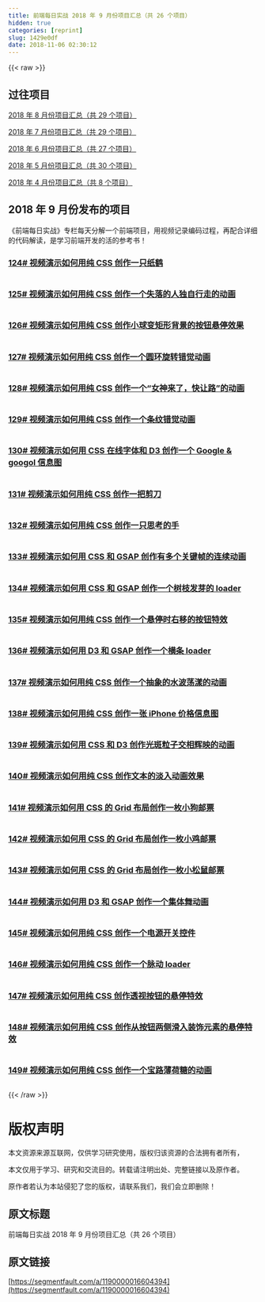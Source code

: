 ```yaml
---
title: 前端每日实战 2018 年 9 月份项目汇总（共 26 个项目）
hidden: true
categories: [reprint]
slug: 1429e0df
date: 2018-11-06 02:30:12
---
```


{{< raw >}}
<h2 id="articleHeader0">&#x8FC7;&#x5F80;&#x9879;&#x76EE;</h2><p><a href="https://segmentfault.com/a/1190000016237865">2018 &#x5E74; 8 &#x6708;&#x4EFD;&#x9879;&#x76EE;&#x6C47;&#x603B;&#xFF08;&#x5171; 29 &#x4E2A;&#x9879;&#x76EE;&#xFF09;</a></p><p><a href="https://segmentfault.com/a/1190000015958405" target="_blank">2018 &#x5E74; 7 &#x6708;&#x4EFD;&#x9879;&#x76EE;&#x6C47;&#x603B;&#xFF08;&#x5171; 29 &#x4E2A;&#x9879;&#x76EE;&#xFF09;</a></p><p><a href="https://segmentfault.com/a/1190000015439611">2018 &#x5E74; 6 &#x6708;&#x4EFD;&#x9879;&#x76EE;&#x6C47;&#x603B;&#xFF08;&#x5171; 27 &#x4E2A;&#x9879;&#x76EE;&#xFF09;</a></p><p><a href="https://segmentfault.com/a/1190000015440135" target="_blank">2018 &#x5E74; 5 &#x6708;&#x4EFD;&#x9879;&#x76EE;&#x6C47;&#x603B;&#xFF08;&#x5171; 30 &#x4E2A;&#x9879;&#x76EE;&#xFF09;</a></p><p><a href="https://segmentfault.com/a/1190000014675969">2018 &#x5E74; 4 &#x6708;&#x4EFD;&#x9879;&#x76EE;&#x6C47;&#x603B;&#xFF08;&#x5171; 8 &#x4E2A;&#x9879;&#x76EE;&#xFF09;</a></p><h2 id="articleHeader1">2018 &#x5E74; 9 &#x6708;&#x4EFD;&#x53D1;&#x5E03;&#x7684;&#x9879;&#x76EE;</h2><p>&#x300A;&#x524D;&#x7AEF;&#x6BCF;&#x65E5;&#x5B9E;&#x6218;&#x300B;&#x4E13;&#x680F;&#x6BCF;&#x5929;&#x5206;&#x89E3;&#x4E00;&#x4E2A;&#x524D;&#x7AEF;&#x9879;&#x76EE;&#xFF0C;&#x7528;&#x89C6;&#x9891;&#x8BB0;&#x5F55;&#x7F16;&#x7801;&#x8FC7;&#x7A0B;&#xFF0C;&#x518D;&#x914D;&#x5408;&#x8BE6;&#x7EC6;&#x7684;&#x4EE3;&#x7801;&#x89E3;&#x8BFB;&#xFF0C;&#x662F;&#x5B66;&#x4E60;&#x524D;&#x7AEF;&#x5F00;&#x53D1;&#x7684;&#x6D3B;&#x7684;&#x53C2;&#x8003;&#x4E66;&#xFF01;</p><h3 id="articleHeader2"><a href="https://segmentfault.com/a/1190000016231897" target="_blank">124# &#x89C6;&#x9891;&#x6F14;&#x793A;&#x5982;&#x4F55;&#x7528;&#x7EAF; CSS &#x521B;&#x4F5C;&#x4E00;&#x53EA;&#x7EB8;&#x9E64;</a></h3><p><span class="img-wrap"><img data-src="https://segmentfault.com/img/bVbggOW?w=400&amp;h=295" src="https://static.alili.techhttps://segmentfault.com/img/bVbggOW?w=400&amp;h=295" alt="" title="" style="cursor:pointer;display:inline"></span></p><h3 id="articleHeader3"><a href="https://segmentfault.com/a/1190000016243834">125# &#x89C6;&#x9891;&#x6F14;&#x793A;&#x5982;&#x4F55;&#x7528;&#x7EAF; CSS &#x521B;&#x4F5C;&#x4E00;&#x4E2A;&#x5931;&#x843D;&#x7684;&#x4EBA;&#x72EC;&#x81EA;&#x884C;&#x8D70;&#x7684;&#x52A8;&#x753B;</a></h3><p><span class="img-wrap"><img data-src="https://segmentfault.com/img/bVbgjVt?w=400&amp;h=301" src="https://static.alili.techhttps://segmentfault.com/img/bVbgjVt?w=400&amp;h=301" alt="" title="" style="cursor:pointer;display:inline"></span></p><h3 id="articleHeader4"><a href="https://segmentfault.com/a/1190000016257190" target="_blank">126# &#x89C6;&#x9891;&#x6F14;&#x793A;&#x5982;&#x4F55;&#x7528;&#x7EAF; CSS &#x521B;&#x4F5C;&#x5C0F;&#x7403;&#x53D8;&#x77E9;&#x5F62;&#x80CC;&#x666F;&#x7684;&#x6309;&#x94AE;&#x60AC;&#x505C;&#x6548;&#x679C;</a></h3><p><span class="img-wrap"><img data-src="https://segmentfault.com/img/bVbgnoQ?w=400&amp;h=300" src="https://static.alili.techhttps://segmentfault.com/img/bVbgnoQ?w=400&amp;h=300" alt="" title="" style="cursor:pointer;display:inline"></span></p><h3 id="articleHeader5"><a href="https://segmentfault.com/a/1190000016271648">127# &#x89C6;&#x9891;&#x6F14;&#x793A;&#x5982;&#x4F55;&#x7528;&#x7EAF; CSS &#x521B;&#x4F5C;&#x4E00;&#x4E2A;&#x5706;&#x73AF;&#x65CB;&#x8F6C;&#x9519;&#x89C9;&#x52A8;&#x753B;</a></h3><p><span class="img-wrap"><img data-src="https://segmentfault.com/img/bVbgq95?w=400&amp;h=302" src="https://static.alili.techhttps://segmentfault.com/img/bVbgq95?w=400&amp;h=302" alt="" title="" style="cursor:pointer;display:inline"></span></p><h3 id="articleHeader6"><a href="https://segmentfault.com/a/1190000016287188" target="_blank">128# &#x89C6;&#x9891;&#x6F14;&#x793A;&#x5982;&#x4F55;&#x7528;&#x7EAF; CSS &#x521B;&#x4F5C;&#x4E00;&#x4E2A;&#x201C;&#x5973;&#x795E;&#x6765;&#x4E86;&#xFF0C;&#x5FEB;&#x8BA9;&#x8DEF;&#x201D;&#x7684;&#x52A8;&#x753B;</a></h3><p><span class="img-wrap"><img data-src="https://segmentfault.com/img/bVbgvcJ?w=400&amp;h=301" src="https://static.alili.techhttps://segmentfault.com/img/bVbgvcJ?w=400&amp;h=301" alt="" title="" style="cursor:pointer;display:inline"></span></p><h3 id="articleHeader7"><a href="https://segmentfault.com/a/1190000016303635">129# &#x89C6;&#x9891;&#x6F14;&#x793A;&#x5982;&#x4F55;&#x7528;&#x7EAF; CSS &#x521B;&#x4F5C;&#x4E00;&#x4E2A;&#x6761;&#x7EB9;&#x9519;&#x89C9;&#x52A8;&#x753B;</a></h3><p><span class="img-wrap"><img data-src="https://segmentfault.com/img/bVbgztX?w=400&amp;h=293" src="https://static.alili.techhttps://segmentfault.com/img/bVbgztX?w=400&amp;h=293" alt="" title="" style="cursor:pointer"></span></p><h3 id="articleHeader8"><a href="https://segmentfault.com/a/1190000016321619" target="_blank">130# &#x89C6;&#x9891;&#x6F14;&#x793A;&#x5982;&#x4F55;&#x7528; CSS &#x5728;&#x7EBF;&#x5B57;&#x4F53;&#x548C; D3 &#x521B;&#x4F5C;&#x4E00;&#x4E2A; Google &amp; googol &#x4FE1;&#x606F;&#x56FE;</a></h3><p><span class="img-wrap"><img data-src="https://segmentfault.com/img/bVbgD94?w=400&amp;h=300" src="https://static.alili.techhttps://segmentfault.com/img/bVbgD94?w=400&amp;h=300" alt="" title="" style="cursor:pointer"></span></p><h3 id="articleHeader9"><a href="https://segmentfault.com/a/1190000016331561">131# &#x89C6;&#x9891;&#x6F14;&#x793A;&#x5982;&#x4F55;&#x7528;&#x7EAF; CSS &#x521B;&#x4F5C;&#x4E00;&#x628A;&#x526A;&#x5200;</a></h3><p><span class="img-wrap"><img data-src="https://segmentfault.com/img/bVbgGKo?w=400&amp;h=299" src="https://static.alili.techhttps://segmentfault.com/img/bVbgGKo?w=400&amp;h=299" alt="" title="" style="cursor:pointer"></span></p><h3 id="articleHeader10"><a href="https://segmentfault.com/a/1190000016345813" target="_blank">132# &#x89C6;&#x9891;&#x6F14;&#x793A;&#x5982;&#x4F55;&#x7528;&#x7EAF; CSS &#x521B;&#x4F5C;&#x4E00;&#x53EA;&#x601D;&#x8003;&#x7684;&#x624B;</a></h3><p><span class="img-wrap"><img data-src="https://segmentfault.com/img/bVbgKsi?w=400&amp;h=299" src="https://static.alili.techhttps://segmentfault.com/img/bVbgKsi?w=400&amp;h=299" alt="" title="" style="cursor:pointer"></span></p><h3 id="articleHeader11"><a href="https://segmentfault.com/a/1190000016362691">133# &#x89C6;&#x9891;&#x6F14;&#x793A;&#x5982;&#x4F55;&#x7528; CSS &#x548C; GSAP &#x521B;&#x4F5C;&#x6709;&#x591A;&#x4E2A;&#x5173;&#x952E;&#x5E27;&#x7684;&#x8FDE;&#x7EED;&#x52A8;&#x753B;</a></h3><p><span class="img-wrap"><img data-src="https://segmentfault.com/img/bVbgOQt?w=400&amp;h=302" src="https://static.alili.techhttps://segmentfault.com/img/bVbgOQt?w=400&amp;h=302" alt="" title="" style="cursor:pointer"></span></p><h3 id="articleHeader12"><a href="https://segmentfault.com/a/1190000016377676" target="_blank">134# &#x89C6;&#x9891;&#x6F14;&#x793A;&#x5982;&#x4F55;&#x7528; CSS &#x548C; GSAP &#x521B;&#x4F5C;&#x4E00;&#x4E2A;&#x6811;&#x679D;&#x53D1;&#x82BD;&#x7684; loader</a></h3><p><span class="img-wrap"><img data-src="https://segmentfault.com/img/bVbgSKa?w=400&amp;h=302" src="https://static.alili.techhttps://segmentfault.com/img/bVbgSKa?w=400&amp;h=302" alt="" title="" style="cursor:pointer;display:inline"></span></p><h3 id="articleHeader13"><a href="https://segmentfault.com/a/1190000016390037">135# &#x89C6;&#x9891;&#x6F14;&#x793A;&#x5982;&#x4F55;&#x7528;&#x7EAF; CSS &#x521B;&#x4F5C;&#x4E00;&#x4E2A;&#x60AC;&#x505C;&#x65F6;&#x53F3;&#x79FB;&#x7684;&#x6309;&#x94AE;&#x7279;&#x6548;</a></h3><p><span class="img-wrap"><img data-src="https://segmentfault.com/img/bVbgVXz?w=400&amp;h=302" src="https://static.alili.techhttps://segmentfault.com/img/bVbgVXz?w=400&amp;h=302" alt="" title="" style="cursor:pointer"></span></p><h3 id="articleHeader14"><a href="https://segmentfault.com/a/1190000016406581" target="_blank">136# &#x89C6;&#x9891;&#x6F14;&#x793A;&#x5982;&#x4F55;&#x7528; D3 &#x548C; GSAP &#x521B;&#x4F5C;&#x4E00;&#x4E2A;&#x6A2A;&#x6761; loader</a></h3><p><span class="img-wrap"><img data-src="https://segmentfault.com/img/bVbg0gq?w=400&amp;h=305" src="https://static.alili.techhttps://segmentfault.com/img/bVbg0gq?w=400&amp;h=305" alt="" title="" style="cursor:pointer;display:inline"></span></p><h3 id="articleHeader15"><a href="https://segmentfault.com/a/1190000016419507">137# &#x89C6;&#x9891;&#x6F14;&#x793A;&#x5982;&#x4F55;&#x7528;&#x7EAF; CSS &#x521B;&#x4F5C;&#x4E00;&#x4E2A;&#x62BD;&#x8C61;&#x7684;&#x6C34;&#x6CE2;&#x8361;&#x6F3E;&#x7684;&#x52A8;&#x753B;</a></h3><p><span class="img-wrap"><img data-src="https://segmentfault.com/img/bVbg3CU?w=400&amp;h=301" src="https://static.alili.techhttps://segmentfault.com/img/bVbg3CU?w=400&amp;h=301" alt="" title="" style="cursor:pointer;display:inline"></span></p><h3 id="articleHeader16"><a href="https://segmentfault.com/a/1190000016456282" target="_blank">138# &#x89C6;&#x9891;&#x6F14;&#x793A;&#x5982;&#x4F55;&#x7528;&#x7EAF; CSS &#x521B;&#x4F5C;&#x4E00;&#x5F20; iPhone &#x4EF7;&#x683C;&#x4FE1;&#x606F;&#x56FE;</a></h3><p><span class="img-wrap"><img data-src="https://segmentfault.com/img/bVbhdbh?w=400&amp;h=300" src="https://static.alili.techhttps://segmentfault.com/img/bVbhdbh?w=400&amp;h=300" alt="" title="" style="cursor:pointer;display:inline"></span></p><h3 id="articleHeader17"><a href="https://segmentfault.com/a/1190000016462519">139# &#x89C6;&#x9891;&#x6F14;&#x793A;&#x5982;&#x4F55;&#x7528; CSS &#x548C; D3 &#x521B;&#x4F5C;&#x5149;&#x6591;&#x7C92;&#x5B50;&#x4EA4;&#x76F8;&#x8F89;&#x6620;&#x7684;&#x52A8;&#x753B;</a></h3><p><span class="img-wrap"><img data-src="https://segmentfault.com/img/bVbheOE?w=400&amp;h=305" src="https://static.alili.techhttps://segmentfault.com/img/bVbheOE?w=400&amp;h=305" alt="" title="" style="cursor:pointer"></span></p><h3 id="articleHeader18"><a href="https://segmentfault.com/a/1190000016478152" target="_blank">140# &#x89C6;&#x9891;&#x6F14;&#x793A;&#x5982;&#x4F55;&#x7528;&#x7EAF; CSS &#x521B;&#x4F5C;&#x6587;&#x672C;&#x7684;&#x6DE1;&#x5165;&#x52A8;&#x753B;&#x6548;&#x679C;</a></h3><p><span class="img-wrap"><img data-src="https://segmentfault.com/img/bVbhiSN?w=400&amp;h=301" src="https://static.alili.techhttps://segmentfault.com/img/bVbhiSN?w=400&amp;h=301" alt="" title="" style="cursor:pointer"></span></p><h3 id="articleHeader19"><a href="https://segmentfault.com/a/1190000016506733">141# &#x89C6;&#x9891;&#x6F14;&#x793A;&#x5982;&#x4F55;&#x7528; CSS &#x7684; Grid &#x5E03;&#x5C40;&#x521B;&#x4F5C;&#x4E00;&#x679A;&#x5C0F;&#x72D7;&#x90AE;&#x7968;</a></h3><p><span class="img-wrap"><img data-src="https://segmentfault.com/img/bVbhqjK?w=400&amp;h=300" src="https://static.alili.techhttps://segmentfault.com/img/bVbhqjK?w=400&amp;h=300" alt="" title="" style="cursor:pointer"></span></p><h3 id="articleHeader20"><a href="https://segmentfault.com/a/1190000016508267" target="_blank">142# &#x89C6;&#x9891;&#x6F14;&#x793A;&#x5982;&#x4F55;&#x7528; CSS &#x7684; Grid &#x5E03;&#x5C40;&#x521B;&#x4F5C;&#x4E00;&#x679A;&#x5C0F;&#x9E21;&#x90AE;&#x7968;</a></h3><p><span class="img-wrap"><img data-src="https://segmentfault.com/img/bVbhqIw?w=400&amp;h=300" src="https://static.alili.techhttps://segmentfault.com/img/bVbhqIw?w=400&amp;h=300" alt="" title="" style="cursor:pointer;display:inline"></span></p><h3 id="articleHeader21"><a href="https://segmentfault.com/a/1190000016510482">143# &#x89C6;&#x9891;&#x6F14;&#x793A;&#x5982;&#x4F55;&#x7528; CSS &#x7684; Grid &#x5E03;&#x5C40;&#x521B;&#x4F5C;&#x4E00;&#x679A;&#x5C0F;&#x677E;&#x9F20;&#x90AE;&#x7968;</a></h3><p><span class="img-wrap"><img data-src="https://segmentfault.com/img/bVbhrie?w=400&amp;h=300" src="https://static.alili.techhttps://segmentfault.com/img/bVbhrie?w=400&amp;h=300" alt="" title="" style="cursor:pointer;display:inline"></span></p><h3 id="articleHeader22"><a href="https://segmentfault.com/a/1190000016521212" target="_blank">144# &#x89C6;&#x9891;&#x6F14;&#x793A;&#x5982;&#x4F55;&#x7528; D3 &#x548C; GSAP &#x521B;&#x4F5C;&#x4E00;&#x4E2A;&#x96C6;&#x4F53;&#x821E;&#x52A8;&#x753B;</a></h3><p><span class="img-wrap"><img data-src="https://segmentfault.com/img/bVbht5j?w=400&amp;h=301" src="https://static.alili.techhttps://segmentfault.com/img/bVbht5j?w=400&amp;h=301" alt="" title="" style="cursor:pointer"></span></p><h3 id="articleHeader23"><a href="https://segmentfault.com/a/1190000016530200">145# &#x89C6;&#x9891;&#x6F14;&#x793A;&#x5982;&#x4F55;&#x7528;&#x7EAF; CSS &#x521B;&#x4F5C;&#x4E00;&#x4E2A;&#x7535;&#x6E90;&#x5F00;&#x5173;&#x63A7;&#x4EF6;</a></h3><p><span class="img-wrap"><img data-src="https://segmentfault.com/img/bVbhwqh?w=400&amp;h=301" src="https://static.alili.techhttps://segmentfault.com/img/bVbhwqh?w=400&amp;h=301" alt="" title="" style="cursor:pointer"></span></p><h3 id="articleHeader24"><a href="https://segmentfault.com/a/1190000016543472" target="_blank">146# &#x89C6;&#x9891;&#x6F14;&#x793A;&#x5982;&#x4F55;&#x7528;&#x7EAF; CSS &#x521B;&#x4F5C;&#x4E00;&#x4E2A;&#x8109;&#x52A8; loader</a></h3><p><span class="img-wrap"><img data-src="https://segmentfault.com/img/bVbhzSl?w=400&amp;h=300" src="https://static.alili.techhttps://segmentfault.com/img/bVbhzSl?w=400&amp;h=300" alt="" title="" style="cursor:pointer"></span></p><h3 id="articleHeader25"><a href="https://segmentfault.com/a/1190000016556930">147# &#x89C6;&#x9891;&#x6F14;&#x793A;&#x5982;&#x4F55;&#x7528;&#x7EAF; CSS &#x521B;&#x4F5C;&#x900F;&#x89C6;&#x6309;&#x94AE;&#x7684;&#x60AC;&#x505C;&#x7279;&#x6548;</a></h3><p><span class="img-wrap"><img data-src="https://segmentfault.com/img/bVbhDnp?w=400&amp;h=302" src="https://static.alili.techhttps://segmentfault.com/img/bVbhDnp?w=400&amp;h=302" alt="" title="" style="cursor:pointer"></span></p><h3 id="articleHeader26"><a href="https://segmentfault.com/a/1190000016561226" target="_blank">148# &#x89C6;&#x9891;&#x6F14;&#x793A;&#x5982;&#x4F55;&#x7528;&#x7EAF; CSS &#x521B;&#x4F5C;&#x4ECE;&#x6309;&#x94AE;&#x4E24;&#x4FA7;&#x6ED1;&#x5165;&#x88C5;&#x9970;&#x5143;&#x7D20;&#x7684;&#x60AC;&#x505C;&#x7279;&#x6548;</a></h3><p><span class="img-wrap"><img data-src="https://segmentfault.com/img/bVbhEuH?w=400&amp;h=300" src="https://static.alili.techhttps://segmentfault.com/img/bVbhEuH?w=400&amp;h=300" alt="" title="" style="cursor:pointer"></span></p><h3 id="articleHeader27"><a href="https://segmentfault.com/a/1190000016577586">149# &#x89C6;&#x9891;&#x6F14;&#x793A;&#x5982;&#x4F55;&#x7528;&#x7EAF; CSS &#x521B;&#x4F5C;&#x4E00;&#x4E2A;&#x5B9D;&#x8DEF;&#x8584;&#x8377;&#x7CD6;&#x7684;&#x52A8;&#x753B;</a></h3><p><span class="img-wrap"><img data-src="https://segmentfault.com/img/bVbhIKv?w=400&amp;h=300" src="https://static.alili.techhttps://segmentfault.com/img/bVbhIKv?w=400&amp;h=300" alt="" title="" style="cursor:pointer;display:inline"></span></p>
{{< /raw >}}

# 版权声明
本文资源来源互联网，仅供学习研究使用，版权归该资源的合法拥有者所有，

本文仅用于学习、研究和交流目的。转载请注明出处、完整链接以及原作者。 

原作者若认为本站侵犯了您的版权，请联系我们，我们会立即删除！

## 原文标题
前端每日实战 2018 年 9 月份项目汇总（共 26 个项目）

## 原文链接
[https://segmentfault.com/a/1190000016604394](https://segmentfault.com/a/1190000016604394)

